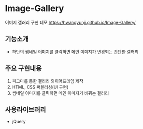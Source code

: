 # Image-Gallery
이미지 갤러리 구현 데모
https://hwangyunji.github.io/Image-Gallery/

## 기능소개
- 하단의 썸네일 이미지를 클릭하면 메인 이미지가 변경되는 간단한 갤러리

## 주요 구현내용
1. 피그마를 통한 갤러리 와이어프레임 제작
2. HTML, CSS 퍼블리싱(UI 구현)
3. 썸네일 이미지를 클릭하면 메인 이미지가 바뀌는 갤러리


## 사용라이브러리
- jQuery
